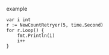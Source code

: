 example
```
var i int
r := NewCountRetryer(5, time.Second)
for r.Loop() {
	fmt.Println(i)
	i++
}
```

